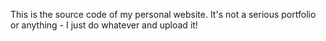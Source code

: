 This is the source code of my personal website. It's not a serious portfolio or anything - I just do whatever and upload it!
